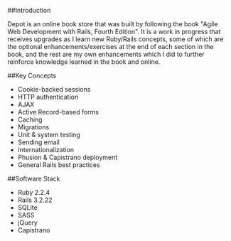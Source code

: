 ##Introduction

Depot is an online book store that was built by following the book "Agile Web Development with Rails, Fourth Edition". It is a work in progress that receives upgrades as I learn new Ruby/Rails concepts, some of which are the optional enhancements/exercises at the end of each section in the book, and the rest are my own enhancements which I did to further reinforce knowledge learned in the book and online. 

##Key Concepts
* Cookie-backed sessions
* HTTP authentication
* AJAX
* Active Record-based forms
* Caching
* Migrations
* Unit & system testing
* Sending email
* Internationalization
* Phusion & Capistrano deployment
* General Rails best practices

##Software Stack
* Ruby 2.2.4
* Rails 3.2.22
* SQLite
* SASS
* jQuery
* Capistrano
